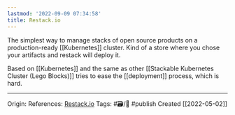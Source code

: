 ```yaml
---
lastmod: '2022-09-09 07:34:58'
title: Restack.io
---
```


The simplest way to manage stacks of open source products on a production-ready [[Kubernetes]] cluster. Kind of a store where you chose your artifacts and restack will deploy it. 

Based on [[Kubernetes]] and the same as other [[Stackable Kubernetes Cluster (Lego Blocks)]] tries to ease the [[deployment]] process, which is hard. 

---
Origin: 
References: [Restack.io](https://www.restack.io/)
Tags: #🗃/🌻 #publish 
Created [[2022-05-02]]